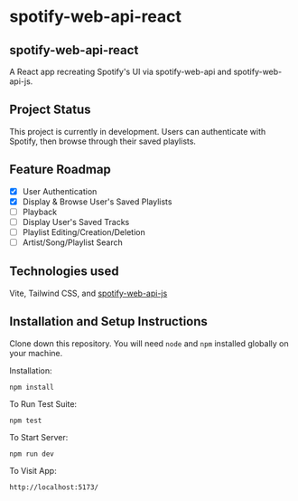 # spotify-web-api-react


## spotify-web-api-react

A React app recreating Spotify's UI via spotify-web-api and spotify-web-api-js.

## Project Status

This project is currently in development. Users can authenticate with Spotify, then browse through their saved playlists. 

## Feature Roadmap

- [x] User Authentication
- [x] Display & Browse User's Saved Playlists
- [ ] Playback 
- [ ] Display User's Saved Tracks
- [ ] Playlist Editing/Creation/Deletion 
- [ ] Artist/Song/Playlist Search 

<!-- ## Project Screen Shot(s)

[ PRETEND SCREEN SHOT IS HERE ]

[ PRETEND OTHER SCREEN SHOT IS HERE ] -->

## Technologies used

Vite, Tailwind CSS, and [spotify-web-api-js](https://github.com/JMPerez/spotify-web-api-js)


## Installation and Setup Instructions

Clone down this repository. You will need `node` and `npm` installed globally on your machine.  

Installation:

`npm install`  

To Run Test Suite:  

`npm test`  

To Start Server:

`npm run dev`  

To Visit App:

`http://localhost:5173/` 
